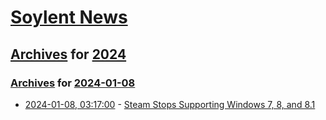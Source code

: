 # [Soylent News](../../../README.md)

## [Archives](../../index.md) for [2024](../index.md)

### [Archives](../../index.md) for [2024-01-08](index.md)

* [2024-01-08, 03:17:00](https://soylentnews.org/article.pl?sid=24/01/07/0445242&from=rss) - [Steam Stops Supporting Windows 7, 8, and 8.1](https://soylentnews.org/article.pl?sid=24/01/07/0445242&from=rss)
